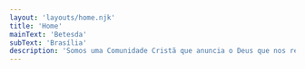 ```yaml
---
layout: 'layouts/home.njk'
title: 'Home'
mainText: 'Betesda'
subText: 'Brasília'
description: 'Somos uma Comunidade Cristã que anuncia o Deus que nos resgatou por seu amor. Nosso amor a Deus se concretiza no amor ao próximo.'
---
```

